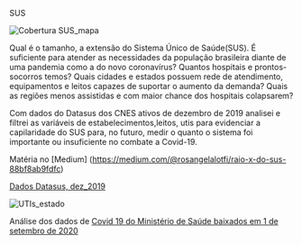 SUS 

![Cobertura SUS_mapa](https://user-images.githubusercontent.com/20996253/84607256-a4145980-ae82-11ea-8aa8-99caa906f22b.png)


Qual é o tamanho,  a extensão do Sistema Único de Saúde(SUS). É suficiente para atender as necessidades da população brasileira 
diante de uma pandemia como a do novo coronavírus? Quantos hospitais e  prontos-socorros temos? 
Quais cidades e estados possuem rede de atendimento, equipamentos e leitos capazes de suportar o aumento da demanda?
Quais as regiões menos assistidas e com maior chance dos hospitais colapsarem?

Com dados do Datasus dos CNES ativos de dezembro de 2019 analisei e filtrei as variáveis de estabelecimentos,leitos, utis para evidenciar a capilaridade do SUS para, no futuro, medir o quanto o sistema foi importante ou insuficiente no combate a Covid-19. 

Matéria no [Medium] (https://medium.com/@rosangelalotfi/raio-x-do-sus-88bf8ab9fdfc)

[Dados Datasus, dez_2019](https://drive.google.com/file/d/1IeSlUuHIjVoZu2tEh9UliYMt84bTmuDu/view?usp=sharing)

![UTIs_estado](https://user-images.githubusercontent.com/20996253/84607230-7d562300-ae82-11ea-8845-9dce05345ba7.png)

Análise dos dados de [Covid 19 do Ministério de Saúde baixados em 1 de setembro de 2020](https://chart-studio.plotly.com/~Rosangelafl/21)



